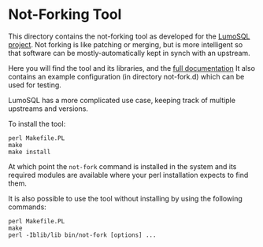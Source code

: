 # Not-Forking Tool

This directory contains the not-forking tool as developed for the 
[LumoSQL project](http://lumosql.org). Not forking is like patching or merging,
but is more intelligent so that software can be mostly-automatically kept
in synch with an upstream.

Here you will find the tool and its libraries, and the [full documentation](doc/not-forking.md)
It also contains an example configuration (in directory not-fork.d) which can
be used for testing.

LumoSQL has a more complicated use case, keeping track of multiple upstreams and 
versions. 

To install the tool:

```
perl Makefile.PL
make
make install
```

At which point the `not-fork` command is installed in the system and its
required modules are available where your perl installation expects to
find them.

It is also possible to use the tool without installing by using the
following commands:

```
perl Makefile.PL
make
perl -Iblib/lib bin/not-fork [options] ...
```

